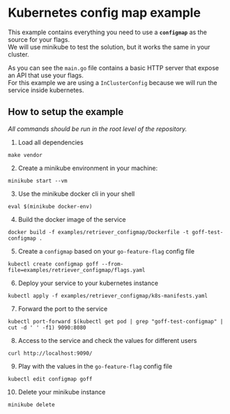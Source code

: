 # Kubernetes config map example

This example contains everything you need to use a **`configmap`** as the source for your flags.  
We will use minikube to test the solution, but it works the same in your cluster.

As you can see the `main.go` file contains a basic HTTP server that expose an API that use your flags.  
For this example we are using a `InClusterConfig` because we will run the service inside kubernetes.

## How to setup the example
_All commands should be run in the root level of the repository._

1. Load all dependencies

```shell
make vendor
```

2. Create a minikube environment in your machine:

```shell
minikube start --vm
```

3. Use the minikube docker cli in your shell

```shell
eval $(minikube docker-env)
```

4. Build the docker image of the service

```shell
docker build -f examples/retriever_configmap/Dockerfile -t goff-test-configmap .
```

5. Create a `configmap` based on your `go-feature-flag` config file

```shell
kubectl create configmap goff --from-file=examples/retriever_configmap/flags.yaml
```

6. Deploy your service to your kubernetes instance

```shell
kubectl apply -f examples/retriever_configmap/k8s-manifests.yaml
```

7. Forward the port to the service

```shell
kubectl port-forward $(kubectl get pod | grep "goff-test-configmap" | cut -d ' ' -f1) 9090:8080
```

8. Access to the service and check the values for different users

```shell
curl http://localhost:9090/
```

9. Play with the values in the `go-feature-flag` config file

```shell
kubectl edit configmap goff
```

10. Delete your minikube instance

```shell
minikube delete
```
